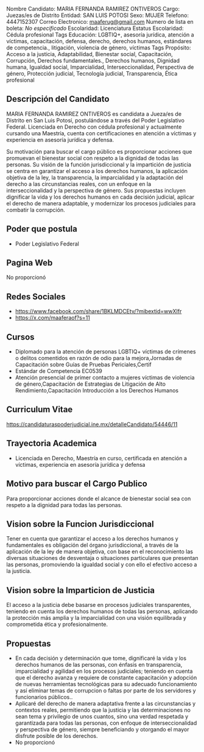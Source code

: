 Nombre Candidato: MARIA FERNANDA RAMIREZ ONTIVEROS
Cargo: Juezas/es de Distrito
Entidad: SAN LUIS POTOSI
Sexo: MUJER
Telefono: 4447152307
Correo Electronico: maaferug@gmail.com
Numero de lista en boleta: *No especificado*
Escolaridad: Licenciatura
Estatus Escolaridad: Cédula profesional
Tags Educación: LGBTIQ+, asesoría jurídica, atención a víctimas, capacitación, defensa, derecho, derechos humanos, estándares de competencia., litigación, violencia de género, víctimas
Tags Propósito: Acceso a la justicia, Adaptabilidad, Bienestar social, Capacitación, Corrupción, Derechos fundamentales., Derechos humanos, Dignidad humana, Igualdad social, Imparcialidad, Interseccionalidad, Perspectiva de género, Protección judicial, Tecnología judicial, Transparencia, Ética profesional


## Descripción del Candidato 

MARIA FERNANDA RAMIREZ ONTIVEROS es candidata a Jueza/es de Distrito en San Luis Potosí, postulándose a través del Poder Legislativo Federal. Licenciada en Derecho con cédula profesional y actualmente cursando una Maestría, cuenta con certificaciones en atención a víctimas y experiencia en asesoría jurídica y defensa.

Su motivación para buscar el cargo público es proporcionar acciones que promuevan el bienestar social con respeto a la dignidad de todas las personas. Su visión de la función jurisdiccional y la impartición de justicia se centra en garantizar el acceso a los derechos humanos, la aplicación objetiva de la ley, la transparencia, la imparcialidad y la adaptación del derecho a las circunstancias reales, con un enfoque en la interseccionalidad y la perspectiva de género. Sus propuestas incluyen dignificar la vida y los derechos humanos en cada decisión judicial, aplicar el derecho de manera adaptable, y modernizar los procesos judiciales para combatir la corrupción.


## Poder que postula

- Poder Legislativo Federal


## Pagina Web

No proporcionó


## Redes Sociales

- https://www.facebook.com/share/1BKLMDCEtv/?mibextid=wwXIfr
- https://x.com/maaferaof?s=11


## Cursos

- Diplomado para la atención de personas LGBTIQ+ víctimas de crímenes o delitos comentidos en razón de odio para la mejora,Jornadas de Capacitación sobre Guías de Pruebas Periciales,Certif
- Estándar de Competencia EC0539
- Atención presencial de primer contacto a mujeres víctimas de violencia de género,Capacitación de Estrategias de Litigación de Alto Rendimiento,Capacitación Introducción a los Derechos Humanos


## Curriculum Vitae

https://candidaturaspoderjudicial.ine.mx/detalleCandidato/54446/11


## Trayectoria Academica

- Licenciada en Derecho, Maestría en curso, certificada en atención a víctimas, experiencia en asesoría jurídica y defensa


## Motivo para buscar el Cargo Publico

Para proporcionar acciones donde el alcance de bienestar social sea con respeto a la dignidad para todas las personas.


## Vision sobre la Funcion Jurisdiccional

Tener en cuenta que garantizar el acceso a los derechos humanos y fundamentales es obligación del órgano jurisdiccional, a través de la aplicación de la ley de manera objetiva, con base en el reconocimiento las diversas situaciones de desventaja o situaciones particulares que presentan las personas, promoviendo la igualdad social y con ello el efectivo acceso a la justicia.


## Vision sobre la Imparticion de Justicia

El acceso a la justicia debe basarse en procesos judiciales transparentes, teniendo en cuenta los derechos humanos de todas las personas, aplicando la protección más amplia y la imparcialidad con una visión equilibrada y comprometida ética y profesionalmente.


## Propuestas

- En cada decisión y determinación que tome, dignificaré la vida y los derechos humanos de las personas, con énfasis en transparencia, imparcialidad y agilidad en los procesos judiciales; teniendo en cuenta que el derecho avanza y requiere de constante capacitación y adopción de nuevas herramientas tecnológicas para su adecuado funcionamiento y así eliminar temas de corrupcion o faltas por parte de los servidores y funcionarios públicos..
- Aplicaré del derecho de manera adaptativa frente a las circunstancias y contextos reales, permitiendo que la justicia y las determinaciones no sean tema y privilegio de unos cuantos, sino una verdad respetada y garantizada para todas las personas, con enfoque de interseccionalidad y perspectiva de género, siempre beneficiando y otorgando el mayor disfrute posible de los derechos.
- No proporcionó

